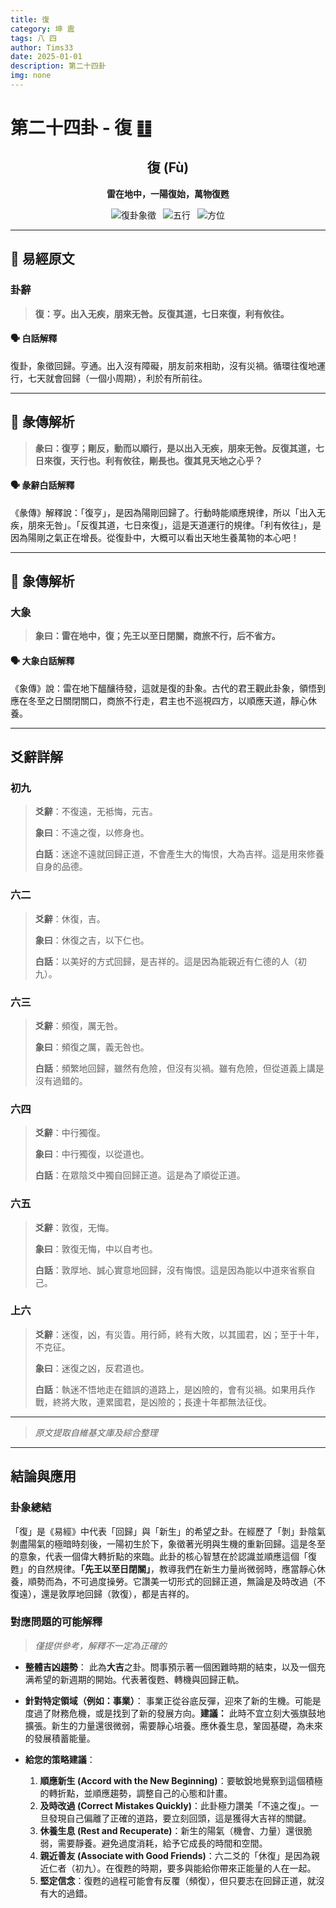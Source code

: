 ```yaml
---
title: 復
category: 坤 震
tags: 八 四
author: Tims33
date: 2025-01-01
description: 第二十四卦
img: none
---
```


# 第二十四卦 - 復 ䷗

<div align="center">

## 復 (Fù)
**雷在地中，一陽復始，萬物復甦**

</div>

<div align="center">

![復卦象徵](https://img.shields.io/badge/卦象-復-gray?style=for-the-badge)&ensp;
![五行](https://img.shields.io/badge/五行-上土下木-yellow?style=for-the-badge)&ensp;
![方位](https://img.shields.io/badge/方位-西南｜東-lightblue?style=for-the-badge)

</div>

---

## 📜 易經原文

### 卦辭

> **復：亨。出入无疾，朋來无咎。反復其道，七日來復，利有攸往。**

#### 🗣️ 白話解釋
復卦，象徵回歸。亨通。出入沒有障礙，朋友前來相助，沒有災禍。循環往復地運行，七天就會回歸（一個小周期），利於有所前往。

---

## 📖 彖傳解析

> **彖曰：復亨；剛反，動而以順行，是以出入无疾，朋來无咎。反復其道，七日來復，天行也。利有攸往，剛長也。復其見天地之心乎？**

#### 🗣️ 彖辭白話解釋
《彖傳》解釋說：「復亨」，是因為陽剛回歸了。行動時能順應規律，所以「出入无疾，朋來无咎」。「反復其道，七日來復」，這是天道運行的規律。「利有攸往」，是因為陽剛之氣正在增長。從復卦中，大概可以看出天地生養萬物的本心吧！

---

## 🎯 象傳解析

### 大象

> **象曰：雷在地中，復；先王以至日閉關，商旅不行，后不省方。**

#### 🗣️ 大象白話解釋
《象傳》說：雷在地下醞釀待發，這就是復的卦象。古代的君王觀此卦象，領悟到應在冬至之日關閉關口，商旅不行走，君主也不巡視四方，以順應天道，靜心休養。

---

## 爻辭詳解

### 初九

> **爻辭**：不復遠，无袛悔，元吉。
>
> **象曰**：不遠之復，以修身也。
>
> **白話**：迷途不遠就回歸正道，不會產生大的悔恨，大為吉祥。這是用來修養自身的品德。

### 六二

> **爻辭**：休復，吉。
>
> **象曰**：休復之吉，以下仁也。
>
> **白話**：以美好的方式回歸，是吉祥的。這是因為能親近有仁德的人（初九）。

### 六三

> **爻辭**：頻復，厲无咎。
>
> **象曰**：頻復之厲，義无咎也。
>
> **白話**：頻繁地回歸，雖然有危險，但沒有災禍。雖有危險，但從道義上講是沒有過錯的。

### 六四

> **爻辭**：中行獨復。
>
> **象曰**：中行獨復，以從道也。
>
> **白話**：在眾陰爻中獨自回歸正道。這是為了順從正道。

### 六五

> **爻辭**：敦復，无悔。
>
> **象曰**：敦復无悔，中以自考也。
>
> **白話**：敦厚地、誠心實意地回歸，沒有悔恨。這是因為能以中道來省察自己。

### 上六

> **爻辭**：迷復，凶，有災眚。用行師，終有大敗，以其國君，凶；至于十年，不克征。
>
> **象曰**：迷復之凶，反君道也。
>
> **白話**：執迷不悟地走在錯誤的道路上，是凶險的，會有災禍。如果用兵作戰，終將大敗，連累國君，是凶險的；長達十年都無法征伐。

---
> *原文提取自維基文庫及綜合整理*
---

## 結論與應用

### 卦象總結
「復」是《易經》中代表「回歸」與「新生」的希望之卦。在經歷了「剝」卦陰氣剝盡陽氣的極暗時刻後，一陽初生於下，象徵著光明與生機的重新回歸。這是冬至的意象，代表一個偉大轉折點的來臨。此卦的核心智慧在於認識並順應這個「復甦」的自然規律。**「先王以至日閉關」**，教導我們在新生力量尚微弱時，應當靜心休養，順勢而為，不可過度操勞。它讚美一切形式的回歸正道，無論是及時改過（不復遠），還是敦厚地回歸（敦復），都是吉祥的。

### 對應問題的可能解釋
> *僅提供參考，解釋不一定為正確的*

* **整體吉凶趨勢**：
    此為**大吉**之卦。問事預示著一個困難時期的結束，以及一個充满希望的新週期的開始。代表著復甦、轉機與回歸正軌。

* **針對特定領域（例如：事業）**：
    事業正從谷底反彈，迎來了新的生機。可能是度過了財務危機，或是找到了新的發展方向。**建議：** 此時不宜立刻大張旗鼓地擴張。新生的力量還很微弱，需要靜心培養。應休養生息，鞏固基礎，為未來的發展積蓄能量。

* **給您的策略建議**：
    1.  **順應新生 (Accord with the New Beginning)**：要敏銳地覺察到這個積極的轉折點，並順應趨勢，調整自己的心態和計畫。
    2.  **及時改過 (Correct Mistakes Quickly)**：此卦極力讚美「不遠之復」。一旦發現自己偏離了正確的道路，要立刻回頭，這是獲得大吉祥的關鍵。
    3.  **休養生息 (Rest and Recuperate)**：新生的陽氣（機會、力量）還很脆弱，需要靜養。避免過度消耗，給予它成長的時間和空間。
    4.  **親近善友 (Associate with Good Friends)**：六二爻的「休復」是因為親近仁者（初九）。在復甦的時期，要多與能給你帶來正能量的人在一起。
    5.  **堅定信念**：復甦的過程可能會有反覆（頻復），但只要志在回歸正道，就沒有大的過錯。